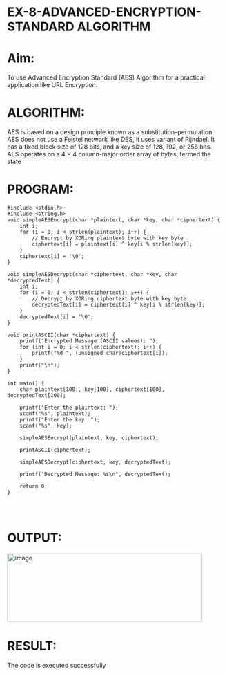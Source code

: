 # EX-8-ADVANCED-ENCRYPTION-STANDARD ALGORITHM
# Aim:
To use Advanced Encryption Standard (AES) Algorithm for a practical application like URL Encryption.

# ALGORITHM:
AES is based on a design principle known as a substitution–permutation.
AES does not use a Feistel network like DES, it uses variant of Rijndael.
It has a fixed block size of 128 bits, and a key size of 128, 192, or 256 bits.
AES operates on a 4 × 4 column-major order array of bytes, termed the state
# PROGRAM:
~~~
#include <stdio.h>
#include <string.h>
void simpleAESEncrypt(char *plaintext, char *key, char *ciphertext) {
    int i;
    for (i = 0; i < strlen(plaintext); i++) {
        // Encrypt by XORing plaintext byte with key byte
        ciphertext[i] = plaintext[i] ^ key[i % strlen(key)];
    }
    ciphertext[i] = '\0';  
}

void simpleAESDecrypt(char *ciphertext, char *key, char *decryptedText) {
    int i;
    for (i = 0; i < strlen(ciphertext); i++) {
        // Decrypt by XORing ciphertext byte with key byte
        decryptedText[i] = ciphertext[i] ^ key[i % strlen(key)];
    }
    decryptedText[i] = '\0'; 
}

void printASCII(char *ciphertext) {
    printf("Encrypted Message (ASCII values): ");
    for (int i = 0; i < strlen(ciphertext); i++) {
        printf("%d ", (unsigned char)ciphertext[i]);
    }
    printf("\n");
}

int main() {
    char plaintext[100], key[100], ciphertext[100], decryptedText[100];
    
    printf("Enter the plaintext: ");
    scanf("%s", plaintext);
    printf("Enter the key: ");
    scanf("%s", key);
    
    simpleAESEncrypt(plaintext, key, ciphertext);
    
    printASCII(ciphertext);
    
    simpleAESDecrypt(ciphertext, key, decryptedText);
    
    printf("Decrypted Message: %s\n", decryptedText);
    
    return 0;
}




~~~
# OUTPUT:
<img width="452" height="158" alt="image" src="https://github.com/user-attachments/assets/3a1775d8-634b-4e7c-824b-d175ee92d49f" />



# RESULT:

The code is executed successfully

